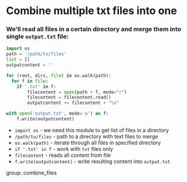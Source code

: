 # Combine multiple txt files into one

### We'll read all files in a certain directory and merge them into single `output.txt` file:

```python
import os
path = '/path/to/files'
list = []
outputcontent = ''

for (root, dirs, file) in os.walk(path):
  for f in file:
    if '.txt' in f:
    	filecontent = open(path + f, mode="r")
    	filecontent = filecontent.read()
    	outputcontent += filecontent + "\n"

with open('output.txt', mode='a') as f:
	f.write(outputcontent)
```

- `import os` - we need this module to get list of files in a directory
- `/path/to/files` - path to a directory with text files to merge
- `os.walk(path)` - iterate through all files in specified directory
- `if '.txt' in f` - work with `txt` files only
- `filecontent` - reads all content from file
- `f.write(outputcontent)` - write resulting content into `output.txt`

group: combine_files


